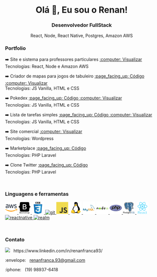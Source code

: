 <h1 align="center">Olá 👋, Eu sou o Renan!</h1>
<h3 align="center">Desenvolvedor FullStack</h3>
<p align="center">React, Node, React Native, Postgres, Amazon AWS</p>


<h3 align="left">Portfolio</h3>

<p align="left">
  ➡️ Site e sistema para professores particulares 

<a href="https://classhelper.com.br/" target="blank">
  :computer: Visualizar
</a>
  </br>Tecnologias: React, Node e Amazon AWS
</p>

<p align="left">
  ➡️ Criador de mapas para jogos de tabuleiro
<a href="https://github.com/renanfranca93/criadordemapas" target="blank">
  :page_facing_up: Código
</a>
<a href="https://renanfranca93.github.io/criadordemapas" target="blank">
  :computer: Visualizar
</a>
  </br>Tecnologias: JS Vanilla, HTML e CSS
</p>


<p align="left">
  ➡️ Pokedex
<a href="https://github.com/renanfranca93/pokewiki" target="blank">
  :page_facing_up: Código
</a>
<a href="https://renanfranca93.github.io/pokewiki" target="blank">
  :computer: Visualizar
</a>
  </br>Tecnologias: JS Vanilla, HTML e CSS
</p>



<p align="left">
  ➡️ Lista de tarefas simples
<a href="https://github.com/renanfranca93/lista-tarefas-javascript" target="blank">
  :page_facing_up: Código
</a>
<a href="https://renanfranca93.github.io/lista-tarefas-javascript" target="blank">
  :computer: Visualizar
</a>
  </br>Tecnologias: JS Vanilla, HTML e CSS
</p>


<p align="left">
  ➡️ Site comercial 

<a href="https://powertecrastreadores.com.br/" target="blank">
  :computer: Visualizar
</a>
  </br>Tecnologias: Wordpress
</p>


<p align="left">
  ➡️ Marketplace
<a href="https://github.com/renanfranca93/marketplace_curso" target="blank">
  :page_facing_up: Código
</a>
  </br>Tecnologias: PHP Laravel
</p>


<p align="left">
  ➡️ Clone Twitter
<a href="https://github.com/renanfranca93/twitter_clone" target="blank">
  :page_facing_up: Código
</a>
  </br>Tecnologias: PHP Laravel
</p>



</br>



<h3 align="left">Linguagens e ferramentas</h3>
<p align="left"> <a href="https://aws.amazon.com" target="_blank" rel="noreferrer"> <img src="https://raw.githubusercontent.com/devicons/devicon/master/icons/amazonwebservices/amazonwebservices-original-wordmark.svg" alt="aws" width="40" height="40"/> </a> <a href="https://getbootstrap.com" target="_blank" rel="noreferrer"> <img src="https://raw.githubusercontent.com/devicons/devicon/master/icons/bootstrap/bootstrap-plain-wordmark.svg" alt="bootstrap" width="40" height="40"/> </a> <a href="https://www.w3schools.com/css/" target="_blank" rel="noreferrer"> <img src="https://raw.githubusercontent.com/devicons/devicon/master/icons/css3/css3-original-wordmark.svg" alt="css3" width="40" height="40"/> </a> <a href="https://git-scm.com/" target="_blank" rel="noreferrer"> <img src="https://www.vectorlogo.zone/logos/git-scm/git-scm-icon.svg" alt="git" width="40" height="40"/> </a> <a href="https://developer.mozilla.org/en-US/docs/Web/JavaScript" target="_blank" rel="noreferrer"> <img src="https://raw.githubusercontent.com/devicons/devicon/master/icons/javascript/javascript-original.svg" alt="javascript" width="40" height="40"/> </a> <a href="https://www.linux.org/" target="_blank" rel="noreferrer"> <img src="https://raw.githubusercontent.com/devicons/devicon/master/icons/linux/linux-original.svg" alt="linux" width="40" height="40"/> </a> <a href="https://www.mysql.com/" target="_blank" rel="noreferrer"> <img src="https://raw.githubusercontent.com/devicons/devicon/master/icons/mysql/mysql-original-wordmark.svg" alt="mysql" width="40" height="40"/> </a> <a href="https://nodejs.org" target="_blank" rel="noreferrer"> <img src="https://raw.githubusercontent.com/devicons/devicon/master/icons/nodejs/nodejs-original-wordmark.svg" alt="nodejs" width="40" height="40"/> </a> <a href="https://www.php.net" target="_blank" rel="noreferrer"> <img src="https://raw.githubusercontent.com/devicons/devicon/master/icons/php/php-original.svg" alt="php" width="40" height="40"/> </a> <a href="https://www.postgresql.org" target="_blank" rel="noreferrer"> <img src="https://raw.githubusercontent.com/devicons/devicon/master/icons/postgresql/postgresql-original-wordmark.svg" alt="postgresql" width="40" height="40"/> </a> <a href="https://reactjs.org/" target="_blank" rel="noreferrer"> <img src="https://raw.githubusercontent.com/devicons/devicon/master/icons/react/react-original-wordmark.svg" alt="react" width="40" height="40"/> </a> <a href="https://reactnative.dev/" target="_blank" rel="noreferrer"> <img src="https://reactnative.dev/img/header_logo.svg" alt="reactnative" width="40" height="40"/> </a> <a href="https://realm.io/" target="_blank" rel="noreferrer"> <img src="https://raw.githubusercontent.com/bestofjs/bestofjs-webui/8665e8c267a0215f3159df28b33c365198101df5/public/logos/realm.svg" alt="realm" width="40" height="40"/> </a> </p>

</br>
<h3 align="left">Contato</h3>
<p><img width="15px" style="display:inline" src="https://raw.githubusercontent.com/rahuldkjain/github-profile-readme-generator/master/src/images/icons/Social/linked-in-alt.svg">&nbsp;&nbsp;&nbsp;https://www.linkedin.com/in/renanfranca93/</p>

<p>:envelope:&nbsp;&nbsp;&nbsp;<a href="mailto:renanfranca.93@gmail.com">renanfranca.93@gmail.com</a> </p>

<p>:iphone:&nbsp;&nbsp;&nbsp;(19) 98937-6418 </p>


